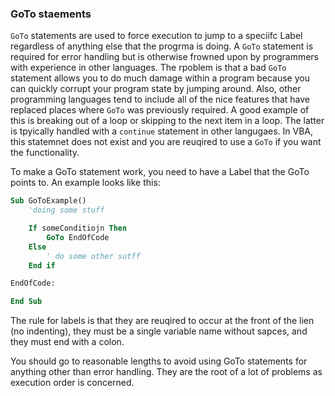 ### GoTo staements

`GoTo` statements are used to force execution to jump to a speciifc Label regardless of anything else that the progrma is doing. A `GoTo` statement is required for error handling but is otherwise frowned upon by programmers with experience in other languages. The rpoblem is that a bad `GoTo` statement allows you to do much damage within a program because you can quickly corrupt your program state by jumping around. Also, other programming languages tend to include all of the nice features that have replaced places where `GoTo` was previously required. A good example of this is breaking out of a loop or skipping to the next item in a loop. The latter is tpyically handled with a `continue` statement in other langugaes. In VBA, this statemnet does not exist and you are reuqired to use a `GoTo` if you want the functionality.

To make a GoTo statement work, you need to have a Label that the GoTo points to. An example looks like this:

```vb
Sub GoToExample()
    'doing some stuff

    If someConditiojn Then
        GoTo EndOfCode
    Else
        ' do some other sutff
    End if

EndOfCode:

End Sub
```

The rule for labels is that they are reuqired to occur at the front of the lien (no indenting), they must be a single variable name without sapces, and they must end with a colon.

You should go to reasonable lengths to avoid using GoTo statements for anything other than error handling. They are the root of a lot of problems as execution order is concerned.
